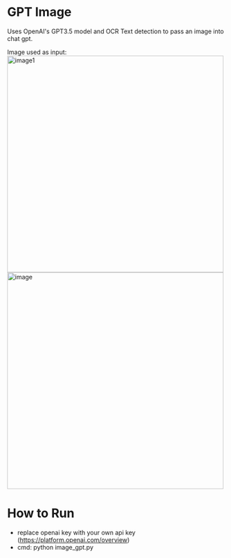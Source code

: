 # GPT Image
Uses OpenAI's GPT3.5 model and OCR Text detection to pass an image into chat gpt.

Image used as input:
<img src="https://user-images.githubusercontent.com/30853467/228414360-f2014fb7-1a68-4626-a75c-8a4e84e6eb13.png" alt="image1" width="500"/>
<img src="https://user-images.githubusercontent.com/30853467/228413430-ee8489bb-eb35-444d-ac59-89eecb2754a6.png" alt="image" width="500"/>

# How to Run
- replace openai key with your own api key (https://platform.openai.com/overview)
- cmd: python image_gpt.py
